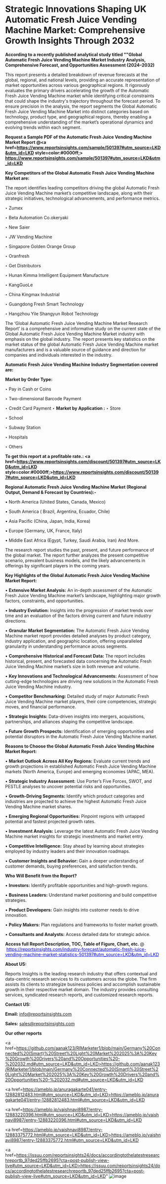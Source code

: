 # Strategic Innovations Shaping UK Automatic Fresh Juice Vending Machine Market: Comprehensive Growth Insights Through 2032

<strong>According to a recently published analytical study titled ""Global Automatic Fresh Juice Vending Machine Market Industry Analysis, Comprehensive Forecast, and Opportunities Assessment (2024–2032)</strong>

This report presents a detailed breakdown of revenue forecasts at the global, regional, and national levels, providing an accurate representation of market opportunities across various geographical regions. It rigorously evaluates the primary drivers accelerating the growth of the Automatic Fresh Juice Vending Machine market while identifying critical constraints that could shape the industry's trajectory throughout the forecast period. To ensure precision in the analysis, the report segments the Global Automatic Fresh Juice Vending Machine Market into distinct categories based on technology, product type, and geographical regions, thereby enabling a comprehensive understanding of the market’s operational dynamics and evolving trends within each segment.

<strong>Request a Sample PDF of the Automatic Fresh Juice Vending Machine Market Report </strong><strong>@<a href=https://www.reportsinsights.com/sample/501397#utm_source=LKD&utm_id=LKD style=color:#0000ff;> https://www.reportsinsights.com/sample/501397#utm_source=LKD&utm_id=LKD</a></strong></font>

<strong>Key Competitors of the Global Automatic Fresh Juice Vending Machine Market are:</strong>

The report identifies leading competitors driving the global Automatic Fresh Juice Vending Machine market’s competitive landscape, along with their strategic initiatives, technological advancements, and performance metrics.

‣ Zumex

‣ Beta Automation
 Co.okeryaki

‣ New Saier

‣ JW Vending Machine

‣ Singapore Golden Orange Group

‣ Oranfresh

‣ Get Distributors

‣ Hunan Kimma Intelligent Equipment Manufacture

‣ KangGuoLe

‣ China Kingmax Industrial

‣ Guangdong Fresh Smart Technology

‣ Hangzhou Yile Shangyun Robot Technology

The ‘Global Automatic Fresh Juice Vending Machine Market Research Report’ is a comprehensive and informative study on the current state of the Global Automatic Fresh Juice Vending Machine Market industry with emphasis on the global industry. The report presents key statistics on the market status of the global Automatic Fresh Juice Vending Machine market manufacturers and is a valuable source of guidance and direction for companies and individuals interested in the industry.

<strong>Automatic Fresh Juice Vending Machine Industry Segmentation covered are:</strong>

<strong>Market by Order Type: </strong>

‣ Pay in Cash or Coins

‣ Two-dimensional Barcode Payment

‣ Credit Card Payment
‣ 
<strong>Market by Application :</strong>
‣ Store

‣ School

‣ Subway Station

‣ Hospitals

‣ Others

<strong>To get this report at a profitable rate.: <a href=https://www.reportsinsights.com/discount/501397#utm_source=LKD&utm_id=LKD style=color:#0000ff;>https://www.reportsinsights.com/discount/501397#utm_source=LKD&utm_id=LKD</a></strong></font>

<strong>Regional Automatic Fresh Juice Vending Machine Market (Regional Output, Demand &amp; Forecast by Countries):-</strong>

• North America (United States, Canada, Mexico)

• South America ( Brazil, Argentina, Ecuador, Chile)

• Asia Pacific (China, Japan, India, Korea)

• Europe (Germany, UK, France, Italy)

• Middle East Africa (Egypt, Turkey, Saudi Arabia, Iran) And More.

The research report studies the past, present, and future performance of the global market. The report further analyzes the present competitive scenario, prevalent business models, and the likely advancements in offerings by significant players in the coming years.

<strong>Key Highlights of the Global Automatic Fresh Juice Vending Machine Market Report:</strong>

• <strong>Extensive Market Analysis:</strong> An in-depth assessment of the Automatic Fresh Juice Vending Machine market’s landscape, highlighting major growth factors, constraints, and opportunities.

• <strong>Industry Evolution:</strong> Insights into the progression of market trends over time and an evaluation of the factors driving current and future industry directions.

• <strong>Granular Market Segmentation:</strong> The Automatic Fresh Juice Vending Machine market report provides detailed analyses by product category, industry application, and geographic location, offering unparalleled granularity in understanding performance across segments.

• <strong>Comprehensive Historical and Forecast Data:</strong> The report includes historical, present, and forecasted data concerning the Automatic Fresh Juice Vending Machine market’s size in both revenue and volume.

• <strong>Key Innovations and Technological Advancements:</strong> Assessment of how cutting-edge technologies are driving new solutions in the Automatic Fresh Juice Vending Machine industry.

• <strong>Competitor Benchmarking:</strong> Detailed study of major Automatic Fresh Juice Vending Machine market players, their core competencies, strategic moves, and financial performance.

• <strong>Strategic Insights:</strong> Data-driven insights into mergers, acquisitions, partnerships, and alliances shaping the competitive landscape.

• <strong>Future Growth Prospects:</strong> Identification of emerging opportunities and potential disruptors in the Automatic Fresh Juice Vending Machine market.

<strong>Reasons to Choose the Global Automatic Fresh Juice Vending Machine Market Report:</strong>

• <strong>Market Outlook Across All Key Regions:</strong> Evaluate current trends and growth projections in established Automatic Fresh Juice Vending Machine markets (North America, Europe) and emerging economies (APAC, MEA).

• <strong>Strategic Industry Assessment:</strong> Use Porter’s Five Forces, SWOT, and PESTLE analyses to uncover potential risks and opportunities.

• <strong>Growth-Driving Segments:</strong> Identify which product categories and industries are projected to achieve the highest Automatic Fresh Juice Vending Machine market shares.

• <strong>Emerging Regional Opportunities:</strong> Pinpoint regions with untapped potential and fastest projected growth rates.

• <strong>Investment Analysis:</strong> Leverage the latest Automatic Fresh Juice Vending Machine market insights for strategic investments and market entry.

• <strong>Competitive Intelligence:</strong> Stay ahead by learning about strategies employed by industry leaders and their innovation roadmaps.

• <strong>Customer Insights and Behavior:</strong> Gain a deeper understanding of customer demands, buying preferences, and satisfaction trends.

<strong>Who Will Benefit from the Report?</strong>

• <strong>Investors:</strong> Identify profitable opportunities and high-growth regions.

• <strong>Business Leaders:</strong> Understand market positioning and build competitive strategies.

• <strong>Product Developers:</strong> Gain insights into customer needs to drive innovation.

• <strong>Policy Makers:</strong> Plan regulations and frameworks to foster market growth.

• <strong>Consultants and Analysts:</strong> Access detailed data for strategic advice.
</ul>
<strong>Access full Report Description, TOC, Table of Figure, Chart, etc. </strong>@  <a href=https://reportsinsights.com/industry-forecast/automatic-fresh-juice-vending-machine-market-statistics-501397#utm_source=LKD&utm_id=LKD style=color:#0000ff;>https://reportsinsights.com/industry-forecast/automatic-fresh-juice-vending-machine-market-statistics-501397#utm_source=LKD&utm_id=LKD</a></font>

<strong><strong>About US</strong>:</strong>

Reports Insights is the leading research industry that offers contextual and data-centric research services to its customers across the globe. The firm assists its clients to strategize business policies and accomplish sustainable growth in their respective market domain. The industry provides consulting services, syndicated research reports, and customized research reports.

<strong>Contact US:</strong>

<p class=""""><b>Email:</b> <a href=mailto:info@reportsinsights.com>info@reportsinsights.com</a></p>
<p class=""""><b>Sales:</b> <a href=mailto:sales@reportsinsights.com>sales@reportsinsights.com</a></p>

<strong>Our other reports</strong>

<a href=https://github.com/aanak123/RIMarketer1/blob/main/Germany%20Connected%20(Smart)%20Street%20Light%20Market%202025%3A%20Key%20Growth%20Drivers%20and%20Opportunities%20-%202032.md#utm_source=LKD&utm_id=LKD>https://github.com/aanak123/RIMarketer1/blob/main/Germany%20Connected%20(Smart)%20Street%20Light%20Market%202025%3A%20Key%20Growth%20Drivers%20and%20Opportunities%20-%202032.md#utm_source=LKD&utm_id=LKD</a>

<a href=https://ameblo.jp/anuragakarte041/entry-12882812483.html#utm_source=LKD&utm_id=LKD>https://ameblo.jp/anuragakarte041/entry-12882812483.html#utm_source=LKD&utm_id=LKD</a>

<a href=https://ameblo.jp/vaishnavi8987/entry-12883220396.html#utm_source=LKD&utm_id=LKD>https://ameblo.jp/vaishnavi8987/entry-12883220396.html#utm_source=LKD&utm_id=LKD</a>

<a href=https://ameblo.jp/vaishnavi8987/entry-12883375772.html#utm_source=LKD&utm_id=LKD>https://ameblo.jp/vaishnavi8987/entry-12883375772.html#utm_source=LKD&utm_id=LKD</a>

<a href=https://issuu.com/reportsinsights24/docs/accordingtothelatestresearchreportb_97ded25ffb2695?cta=post-publish-view-live#utm_source=LKD&utm_id=LKD>https://issuu.com/reportsinsights24/docs/accordingtothelatestresearchreportb_97ded25ffb2695?cta=post-publish-view-live#utm_source=LKD&utm_id=LKD</a>"
![image](https://github.com/user-attachments/assets/7040cb1e-2875-401c-9e39-fc6ca39fd7c1)
